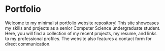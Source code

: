 # Portfolio

Welcome to my minimalist portfolio website repository! This site showcases my skills and projects as a senior Computer Science undergraduate student. 
Here, you will find a collection of my recent projects, my resume, and links to my professional profiles. 
The website also features a contact form for direct communication.
